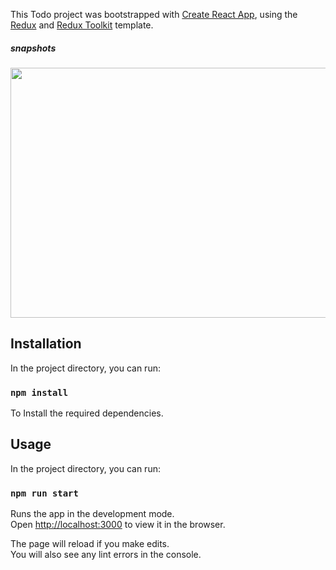 This Todo project was bootstrapped with [Create React App](https://github.com/facebook/create-react-app), using the [Redux](https://redux.js.org/) and [Redux Toolkit](https://redux-toolkit.js.org/) template.

##### snapshots
<div>
    <img src="https://raw.github.com/pravin-yadav/Redux-Toolkit-Todo/main/todo.png" width="800px" height="400px"/>
</div>

## Installation

In the project directory, you can run:

### `npm install`
To Install the required dependencies.

## Usage

In the project directory, you can run:

### `npm run start`

Runs the app in the development mode.<br />
Open [http://localhost:3000](http://localhost:3000) to view it in the browser.

The page will reload if you make edits.<br />
You will also see any lint errors in the console.
